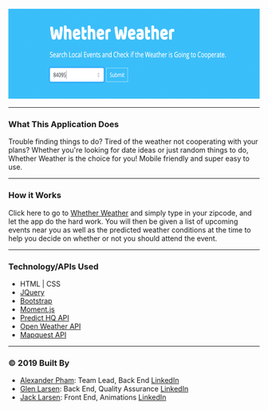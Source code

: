<p align="center"><img width="600" height="180" src="assets/images/whether-weather.png" width="100%"/></p>

---
### What This Application Does
Trouble finding things to do? Tired of the weather not cooperating with your plans? Whether you're looking for date ideas or just random things to do, Whether Weather is the choice for you! Mobile friendly and super easy to use.

---
### How it Works
Click here to go to [Whether Weather](https://mememoomoo.github.io/Whether_Weather/) and simply type in your zipcode, and let the app do the hard work. You will then be given a list of upcoming events near you as well as the predicted weather conditions at the time to help you decide on whether or not you should attend the event. 

---
### Technology/APIs Used
* HTML | CSS
* [JQuery](https://jquery.com/)
* [Bootstrap](https://getbootstrap.com/)
* [Moment.js](https://momentjs.com/)
* [Predict HQ API](https://www.predicthq.com/)
* [Open Weather API](https://openweathermap.org/api)
* [Mapquest API](https://developer.mapquest.com/documentation/)

---
### © 2019 Built By

 - [Alexander Pham](https://github.com/925work): Team Lead, Back End [LinkedIn](https://www.linkedin.com/in/alexanderpham626/)
 - [Glen Larsen](https://github.com/ultrapancake): Back End, Quality Assurance [LinkedIn](https://www.linkedin.com/in/glen-larsen-40456a28/)
 - [Jack Larsen](https://github.com/mememoomoo): Front End, Animations [LinkedIn](https://www.linkedin.com/in/jack-larsen-760302138/)